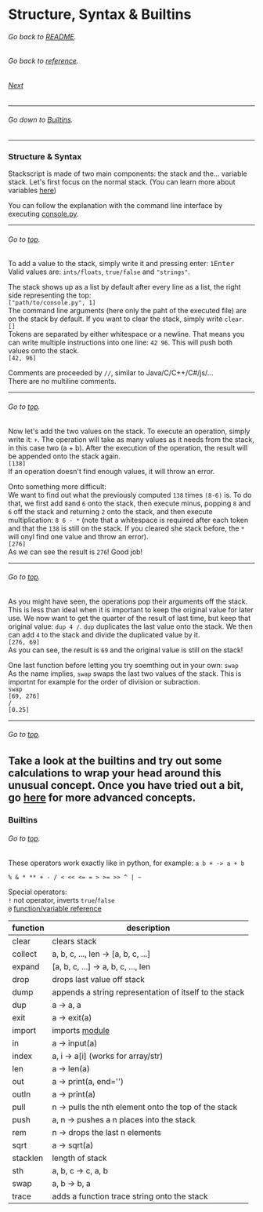 # Structure, Syntax & Builtins
###### Go back to [README](../../README.md).
###### Go back to [reference](../reference.md).
###### [Next](program_flow.md)

---

###### Go down to [Builtins](#Builtins).

---

### Structure & Syntax
Stackscript is made of two main components: the stack and the... variable stack.
Let's first focus on the normal stack. (You can learn more about variables [here](variables_modules.md))

You can follow the explanation with the command line interface by executing [console.py](../../console.py).

---
###### Go to [top](#Structure-Syntax--Builtins).
To add a value to the stack, simply write it and pressing enter:
`1`<kbd>Enter</kbd><br>
Valid values are: `ints/floats`, `true/false` and `"strings"`.

The stack shows up as a list by default after every line as a list, the right side representing the top: <br>
`["path/to/console.py", 1]`
<br>
The command line arguments (here only the paht of the executed file) are on the stack by default.
If you want to clear the stack, simply write `clear`.<br>
`[]`<br>
Tokens are separated by either whitespace or a newline. That means you can write multiple instructions into one line:
`42 96`. This will push both values onto the stack.<br>
`[42, 96]`

Comments are proceeded by `//`, similar to Java/C/C++/C#/js/...<br>
There are no multiline comments.

---
###### Go to [top](#Structure-Syntax--Builtins).
Now let's add the two values on the stack. To execute an operation, simply write it: `+`.
The operation will take as many values as it needs from the stack, in this case two (a + b).
After the execution of the operation, the result will be appended onto the stack again.<br>
`[138]`<br>
If an operation doesn't find enough values, it will throw an error.

Onto something more difficult:<br>
We want to find out what the previously computed `138` times `(8-6)` is. To do that, we first add `8`and `6` onto the stack,
then execute minus, popping `8` and `6` off the stack and returning `2` onto the stack, and then execute multiplication:
`8 6 - *` (note that a whitespace is required after each token and that the `138` is still on the stack. If you cleared she stack before, the `*` will onyl find one value and throw an error).<br>
`[276]`<br>
As we can see the result is `276`! Good job!

---
###### Go to [top](#Structure-Syntax--Builtins).
As you might have seen, the operations pop their arguments off the stack.
This is less than ideal when it is important to keep the original value for later use.
We now want to get the quarter of the result of last time, but keep that original value:
`dup 4 /`. `dup` duplicates the last value onto the stack. We then can add `4` to the stack and divide the duplicated value by it.<br>
`[276, 69]`<br>
As you can see, the result is `69` and the original value is still on the stack!

One last function before letting you try soemthing out in your own: `swap`<br>
As the name implies, `swap` swaps the last two values of the stack. This is importnt for example for the 
order of division or subraction.<br>
`swap`<br>
`[69, 276]`<br>
`/`<br>
`[0.25]`<br>

---
###### Go to [top](#Structure-Syntax--Builtins).
Take a look at the builtins and try out some calculations to wrap your head around this unusual concept.
Once you have tried out a bit, go [here](program_flow.md) for more advanced concepts.
---
### Builtins
###### Go to [top](#Structure-Syntax--Builtins).
These operators work exactly like in python, for example: `a b + -> a + b`

`% & * ** + - / < << <= = > >= >> ^ | ~`

Special operators:<br>
`!` not operator, inverts `true`/`false`<br>
`@` [function/variable reference](program_flow.md#function-or-variable-pointers)

| function  | description |
| --------- | --------- |
| clear     | clears stack |
| collect   | a, b, c, ..., len -> [a, b, c, ...] |
| expand    | [a, b, c, ...] -> a, b, c, ..., len |
| drop      | drops last value off stack |
| dump      | appends a string representation of itself to the stack |
| dup       | a -> a, a |
| exit      | a -> exit(a) |
| import    | imports [module](variables_modules.md) |
| in        | a -> input(a) |
| index     | a, i -> a[i] (works for array/str) |
| len       | a -> len(a) |
| out       | a -> print(a, end='') |
| outln     | a -> print(a) |
| pull      | n -> pulls the nth element onto the top of the stack |
| push      | a, n -> pushes a n places into the stack |
| rem       | n -> drops the last n elements |
| sqrt      | a -> sqrt(a) |
| stacklen  | length of stack |
| sth       | a, b, c -> c, a, b |
| swap      | a, b -> b, a |
| trace     | adds a function trace string onto the stack |